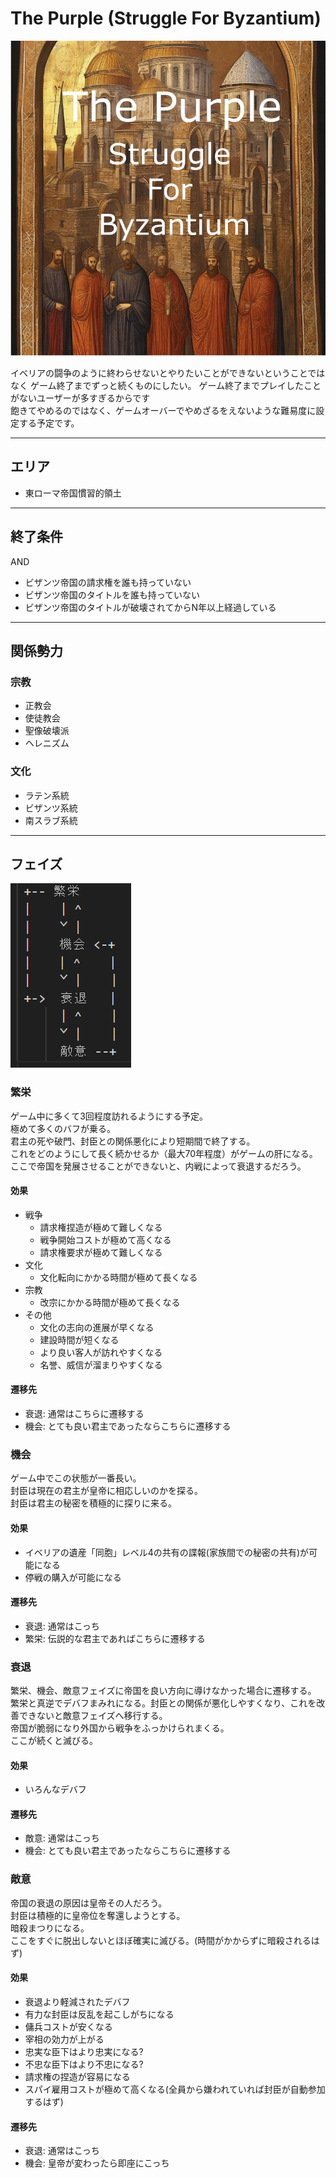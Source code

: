 # The Purple (Struggle For Byzantium)

![Thumbnail](thumbnail.png)

イベリアの闘争のように終わらせないとやりたいことができないということではなく
ゲーム終了までずっと続くものにしたい。
ゲーム終了までプレイしたことがないユーザーが多すぎるからです  
飽きてやめるのではなく、ゲームオーバーでやめざるをえないような難易度に設定する予定です。

---
## エリア
- 東ローマ帝国慣習的領土
---
## 終了条件
AND
- ビザンツ帝国の請求権を誰も持っていない
- ビザンツ帝国のタイトルを誰も持っていない
- ビザンツ帝国のタイトルが破壊されてからN年以上経過している
---
## 関係勢力
### 宗教
- 正教会
- 使徒教会
- 聖像破壊派
- ヘレニズム

### 文化
- ラテン系統
- ビザンツ系統
- 南スラブ系統
---
## フェイズ

![Phase](phase.png)

### 繁栄
ゲーム中に多くて3回程度訪れるようにする予定。  
極めて多くのバフが乗る。  
君主の死や破門、封臣との関係悪化により短期間で終了する。  
これをどのようにして長く続かせるか（最大70年程度）がゲームの肝になる。  
ここで帝国を発展させることができないと、内戦によって衰退するだろう。
#### 効果
- 戦争
    - 請求権捏造が極めて難しくなる
    - 戦争開始コストが極めて高くなる
    - 請求権要求が極めて難しくなる
- 文化
    - 文化転向にかかる時間が極めて長くなる
- 宗教
    - 改宗にかかる時間が極めて長くなる
- その他
    - 文化の志向の進展が早くなる
    - 建設時間が短くなる
    - より良い客人が訪れやすくなる
    - 名誉、威信が溜まりやすくなる
#### 遷移先
- 衰退: 通常はこちらに遷移する
- 機会: とても良い君主であったならこちらに遷移する


### 機会
ゲーム中でこの状態が一番長い。  
封臣は現在の君主が皇帝に相応しいのかを探る。  
封臣は君主の秘密を積極的に探りに来る。  
#### 効果
- イベリアの遺産「同胞」レベル4の共有の諜報(家族間での秘密の共有)が可能になる
- 停戦の購入が可能になる
#### 遷移先
- 衰退: 通常はこっち
- 繁栄: 伝説的な君主であればこちらに遷移する


### 衰退
繁栄、機会、敵意フェイズに帝国を良い方向に導けなかった場合に遷移する。  
繁栄と真逆でデバフまみれになる。封臣との関係が悪化しやすくなり、これを改善できないと敵意フェイズへ移行する。    
帝国が脆弱になり外国から戦争をふっかけられまくる。  
ここが続くと滅びる。
#### 効果
- いろんなデバフ
#### 遷移先
- 敵意: 通常はこっち
- 機会: とても良い君主であったならこちらに遷移する


### 敵意
帝国の衰退の原因は皇帝その人だろう。  
封臣は積極的に皇帝位を奪還しようとする。  
暗殺まつりになる。  
ここをすぐに脱出しないとほぼ確実に滅びる。(時間がかからずに暗殺されるはず)

#### 効果
- 衰退より軽減されたデバフ
- 有力な封臣は反乱を起こしがちになる
- 傭兵コストが安くなる
- 宰相の効力が上がる
- 忠実な臣下はより忠実になる?
- 不忠な臣下はより不忠になる?
- 請求権の捏造が容易になる
- スパイ雇用コストが極めて高くなる(全員から嫌われていれば封臣が自動参加するはず)

#### 遷移先
- 衰退: 通常はこっち
- 機会: 皇帝が変わったら即座にこっち